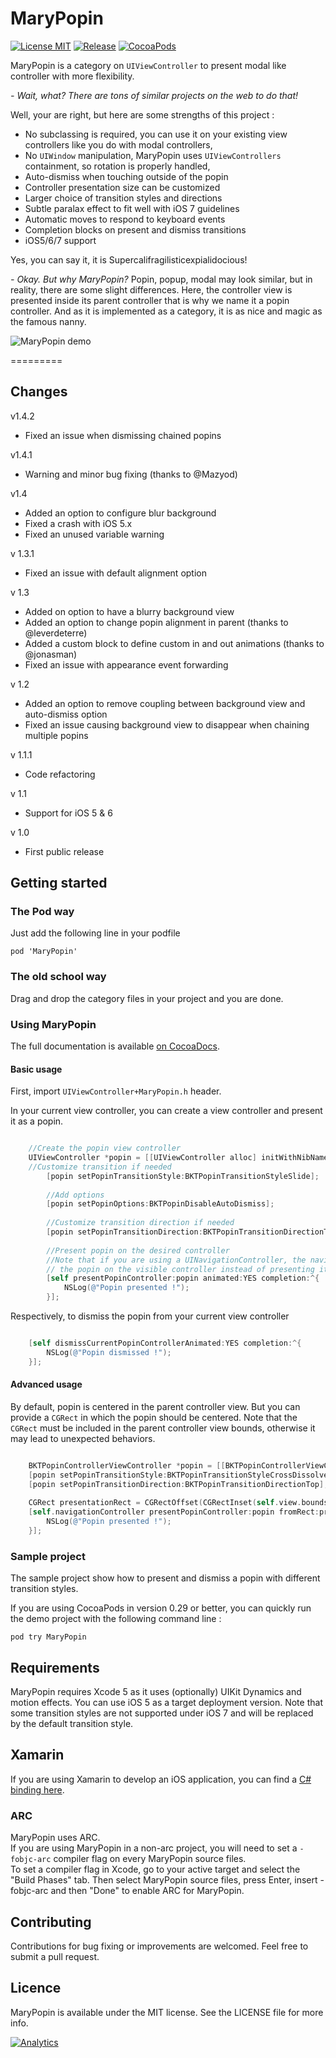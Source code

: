 MaryPopin
=========
[![License MIT](https://img.shields.io/badge/license-MIT-green.svg)](https://github.com/Backelite/MaryPopin/blob/master/LICENSE)
[![Release](http://img.shields.io/github/release/Backelite/MaryPopin.svg)](https://github.com/Backelite/MaryPopin)
[![CocoaPods](http://img.shields.io/cocoapods/v/MaryPopin.svg)](https://github.com/Backelite/MaryPopin)

MaryPopin is a category on `UIViewController` to present modal like controller with more flexibility.

*- Wait, what? There are tons of similar projects on the web to do that!*

Well, your are right, but here are some strengths of this project :

* No subclassing is required, you can use it on your existing view controllers like you do with modal controllers,
* No `UIWindow` manipulation, MaryPopin uses `UIViewControllers` containment, so rotation is properly handled,
* Auto-dismiss when touching outside of the popin
* Controller presentation size can be customized
* Larger choice of transition styles and directions
* Subtle paralax effect to fit well with iOS 7 guidelines
* Automatic moves to respond to keyboard events
* Completion blocks on present and dismiss transitions
* iOS5/6/7 support

Yes, you can say it, it is Supercalifragilisticexpialidocious!

*- Okay. But why MaryPopin?*
Popin, popup, modal may look similar, but in reality, there are some slight differences. Here, the controller view is presented inside its parent controller 
that is why we name it a popin controller. And as it is implemented as a category, it is as nice and magic as the famous nanny.

![MaryPopin demo](https://github.com/Backelite/MaryPopin/raw/master/MaryPopin.gif "Sample project animation")

=========

## Changes

v1.4.2
* Fixed an issue when dismissing chained popins

v1.4.1
* Warning and minor bug fixing (thanks to @Mazyod)

v1.4
* Added an option to configure blur background
* Fixed a crash with iOS 5.x
* Fixed an unused variable warning

v 1.3.1
* Fixed an issue with default alignment option

v 1.3
* Added on option to have a blurry background view
* Added an option to change popin alignment in parent (thanks to @leverdeterre)
* Added a custom block to define custom in and out animations (thanks to @jonasman)
* Fixed an issue with appearance event forwarding

v 1.2

* Added an option to remove coupling between background view and auto-dismiss option
* Fixed an issue causing background view to disappear when chaining multiple popins

v 1.1.1

* Code refactoring

v 1.1

* Support for iOS 5 & 6

v 1.0

* First public release

## Getting started
### The Pod way
Just add the following line in your podfile

	pod 'MaryPopin'

### The old school way
Drag and drop the category files in your project and you are done.

### Using MaryPopin
The full documentation is available [on CocoaDocs](http://cocoadocs.org/docsets/MaryPopin/).

#### Basic usage

First, import `UIViewController+MaryPopin.h` header.

In your current view controller, you can create a view controller and present it as a popin.

```Objective-C

	//Create the popin view controller
	UIViewController *popin = [[UIViewController alloc] initWithNibName:@"NibName" bundle:@"Bundle"];
	//Customize transition if needed
	    [popin setPopinTransitionStyle:BKTPopinTransitionStyleSlide];
	    
		//Add options
		[popin setPopinOptions:BKTPopinDisableAutoDismiss];
		
		//Customize transition direction if needed
	    [popin setPopinTransitionDirection:BKTPopinTransitionDirectionTop];
		
		//Present popin on the desired controller
		//Note that if you are using a UINavigationController, the navigation bar will be active if you present
		// the popin on the visible controller instead of presenting it on the navigation controller
	    [self presentPopinController:popin animated:YES completion:^{
	        NSLog(@"Popin presented !");
	    }];
```

Respectively, to dismiss the popin from your current view controller

```Objective-C

	[self dismissCurrentPopinControllerAnimated:YES completion:^{
        NSLog(@"Popin dismissed !");
    }];
```
#### Advanced usage
By default, popin is centered in the parent controller view. But you can provide a `CGRect` in which the popin should be centered. Note that the `CGRect` must be included in the parent controller view bounds, otherwise it may lead to unexpected behaviors.

```Objective-C

	BKTPopinControllerViewController *popin = [[BKTPopinControllerViewController alloc] init];
    [popin setPopinTransitionStyle:BKTPopinTransitionStyleCrossDissolve];
    [popin setPopinTransitionDirection:BKTPopinTransitionDirectionTop];
    
    CGRect presentationRect = CGRectOffset(CGRectInset(self.view.bounds, 0.0, 100.0), 0.0, 200.0);
    [self.navigationController presentPopinController:popin fromRect:presentationRect animated:YES completion:^{
        NSLog(@"Popin presented !");
    }];
```

### Sample project
The sample project show how to present and dismiss a popin with different transition styles. 

If you are using CocoaPods in version 0.29 or better, you can quickly run the demo project with the following command line :

	pod try MaryPopin

## Requirements
MaryPopin requires Xcode 5 as it uses (optionally) UIKit Dynamics and motion effects. You can use iOS 5 as a target deployment version. Note that some transition styles are not supported under iOS 7 and will be replaced by the default transition style.

## Xamarin
If you are using Xamarin to develop an iOS application, you can find a [C# binding here](https://github.com/Backelite/MaryPopin-Xamarin-iOS).

### ARC
MaryPopin uses ARC.  
If you are using MaryPopin in a non-arc project, you will need to set a `-fobjc-arc` compiler flag on every MaryPopin source files.  
To set a compiler flag in Xcode, go to your active target and select the "Build Phases" tab. Then select MaryPopin source files, press Enter, insert -fobjc-arc and then "Done" to enable ARC for MaryPopin.

## Contributing
Contributions for bug fixing or improvements are welcomed. Feel free to submit a pull request.

## Licence
MaryPopin is available under the MIT license. See the LICENSE file for more info.

[![Analytics](https://ga-beacon.appspot.com/UA-44164731-1/mary-popin/readme?pixel)](https://github.com/igrigorik/ga-beacon)
